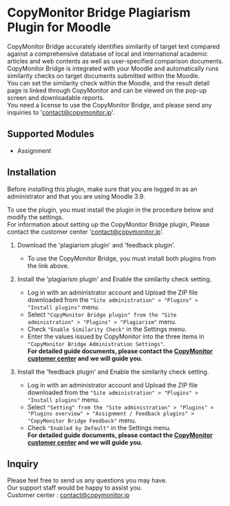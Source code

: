 # CopyMonitor Bridge Plagiarism Plugin for Moodle
CopyMonitor Bridge accurately identifies similarity of target text compared against a comprehensive database of local and international academic articles and web contents as well as user-specified comparison documents. <br>
CopyMonitor Bridge is integrated with your Moodle and automatically runs similarity checks on target documents submitted within the Moodle. <br>
You can set the similarity check within the Moodle, and the result detail page is linked through CopyMonitor and can be viewed on the pop-up screen and downloadable reports. <br>
You need a license to use the CopyMonitor Bridge, and please send any inquiries to '[contact@copymonitor.jp](contact@copymonitor.jp)'. <br>


## Supported Modules
- Assignment


## Installation
Before installing this plugin, make sure that you are logged in as an administrator and that you are using Moodle 3.9.

To use the plugin, you must install the plugin in the procedure below and modify the settings.<br>
For information about setting up the CopyMonitor Bridge plugin, Please contact the customer center '[contact@copymonitor.jp](contact@copymonitor.jp)'.

1. Download the 'plagiarism plugin' and 'feedback plugin'. 
   * To use the CopyMonitor Bridge, you must install both plugins from the link above.


2. Install the 'plagiarism plugin' and Enable the similarity check setting. 
   * Log in with an administrator account and Upload the ZIP file downloaded from the ```"Site administration" > "Plugins" > "Install plugins"``` menu.
   * Select ```"CopyMonitor Bridge plugin" from the "Site administration" > "Plugins" > "Plagiarism"``` menu.
   * Check ```"Enable Similarity Check"``` in the Settings menu.
   * Enter the values issued by CopyMonitor into the three items in ```"CopyMonitor Bridge Administration Settings"```. <br>
   **For detailed guide documents, please contact the [CopyMonitor customer center](contact@copymonitor.jp) and we will guide you.**


3. Install the 'feedback plugin' and Enable the similarity check setting.
   * Log in with an administrator account and Upload the ZIP file downloaded from the ```"Site administration" > "Plugins" > "Install plugins"``` menu.
   * Select ```"Setting" from the "Site administration" > "Plugins" > "Plugins overview" > "Assignment / Feedback plugins" > "CopyMonitor Bridge Feedback"``` menu.
   * Check ```"Enabled by Default"``` in the Settings menu. <br>
   **For detailed guide documents, please contact the [CopyMonitor customer center](contact@copymonitor.jp) and we will guide you.**

## Inquiry
Please feel free to send us any questions you may have. <br>
Our support staff would be happy to assist you. <br>
Customer center : [contact@copymonitor.jp](contact@copymonitor.jp)